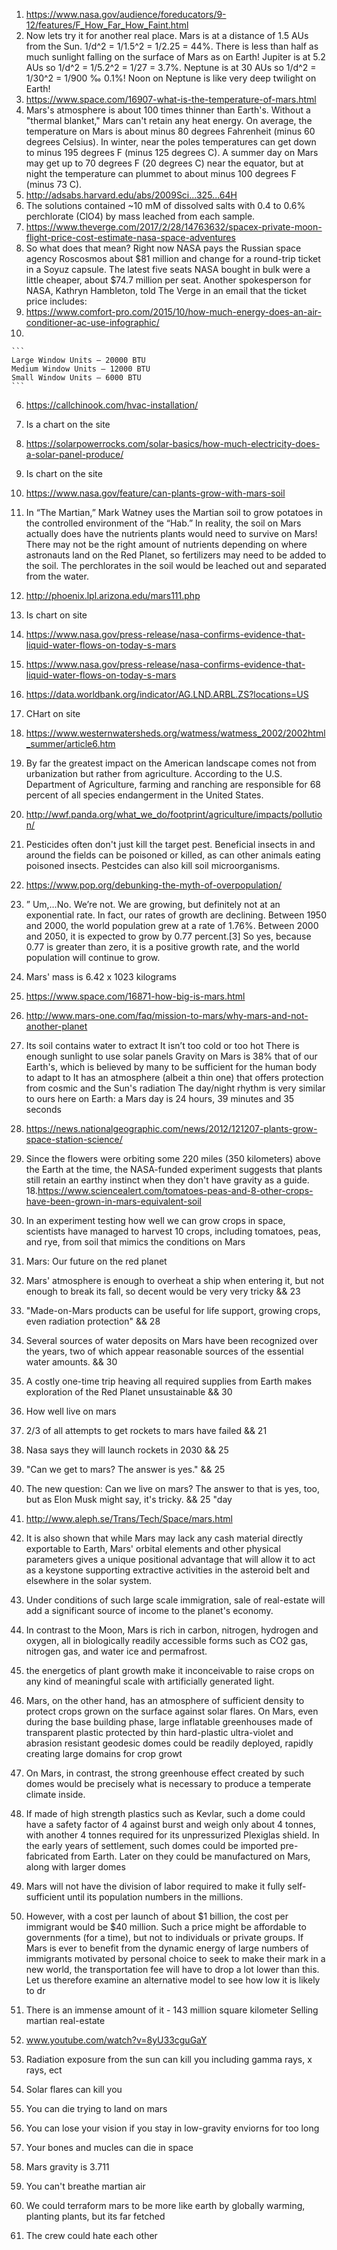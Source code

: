 1. https://www.nasa.gov/audience/foreducators/9-12/features/F_How_Far_How_Faint.html
  1. Now lets try it for another real place. Mars is at a distance of 1.5 AUs from the Sun. 1/d^2 = 1/1.5^2 = 1/2.25 = 44%. There is less than half as much sunlight falling on the surface of Mars as on Earth! Jupiter is at 5.2 AUs so 1/d^2 = 1/5.2^2 = 1/27 = 3.7%. Neptune is at 30 AUs so 1/d^2 = 1/30^2 = 1/900 ‰ 0.1%! Noon on Neptune is like very deep twilight on Earth!
2. https://www.space.com/16907-what-is-the-temperature-of-mars.html
  1. Mars's atmosphere is about 100 times thinner than Earth's. Without a "thermal blanket," Mars can't retain any heat energy. On average, the temperature on Mars is about minus 80 degrees Fahrenheit (minus 60 degrees Celsius). In winter, near the poles temperatures can get down to minus 195 degrees F (minus 125 degrees C). A summer day on Mars may get up to 70 degrees F (20 degrees C) near the equator, but at night the temperature can plummet to about minus 100 degrees F (minus 73 C). 
3. http://adsabs.harvard.edu/abs/2009Sci...325...64H
  1. The solutions contained ~10 mM of dissolved salts with 0.4 to 0.6% perchlorate (ClO4) by mass leached from each sample.
4. https://www.theverge.com/2017/2/28/14763632/spacex-private-moon-flight-price-cost-estimate-nasa-space-adventures
  1. So what does that mean? Right now NASA pays the Russian space agency Roscosmos about $81 million and change for a round-trip ticket in a Soyuz capsule. The latest five seats NASA bought in bulk were a little cheaper, about $74.7 million per seat. Another spokesperson for NASA, Kathryn Hambleton, told The Verge in an email that the ticket price includes: 
5. https://www.comfort-pro.com/2015/10/how-much-energy-does-an-air-conditioner-ac-use-infographic/
  1. 
    ```
    Large Window Units – 20000 BTU
    Medium Window Units – 12000 BTU
    Small Window Units – 6000 BTU
    ```
6. https://callchinook.com/hvac-installation/
  1. Is a chart on the site
7. https://solarpowerrocks.com/solar-basics/how-much-electricity-does-a-solar-panel-produce/
  1. Is chart on the site
8. https://www.nasa.gov/feature/can-plants-grow-with-mars-soil
  1. In “The Martian,” Mark Watney uses the Martian soil to grow potatoes in the controlled environment of the “Hab.” In reality, the soil on Mars actually does have the nutrients plants would need to survive on Mars! There may not be the right amount of nutrients depending on where astronauts land on the Red Planet, so fertilizers may need to be added to the soil. The perchlorates in the soil would be leached out and separated from the water.
9. http://phoenix.lpl.arizona.edu/mars111.php
  1. Is chart on site
10. https://www.nasa.gov/press-release/nasa-confirms-evidence-that-liquid-water-flows-on-today-s-mars
  1. https://www.nasa.gov/press-release/nasa-confirms-evidence-that-liquid-water-flows-on-today-s-mars
11. https://data.worldbank.org/indicator/AG.LND.ARBL.ZS?locations=US
  1. CHart on site
12. https://www.westernwatersheds.org/watmess/watmess_2002/2002html_summer/article6.htm
  1. By far the greatest impact on the American landscape comes not from urbanization but rather from agriculture. According to the U.S. Department of Agriculture, farming and ranching are responsible for 68 percent of all species endangerment in the United States.
13. http://wwf.panda.org/what_we_do/footprint/agriculture/impacts/pollution/
  1. Pesticides often don't just kill the target pest. Beneficial insects in and around the fields can be poisoned or killed, as can other animals eating poisoned insects. Pestcides can also kill soil microorganisms.
14. https://www.pop.org/debunking-the-myth-of-overpopulation/
  1. ”  Um,…No. We’re not. We are growing, but definitely not at an exponential rate. In fact, our rates of growth are declining. Between 1950 and 2000, the world population grew at a rate of 1.76%. Between 2000 and 2050, it is expected to grow by 0.77 percent.[3] So yes, because 0.77 is greater than zero, it is a positive growth rate, and the world population will continue to grow.
15. Mars' mass is 6.42 x 1023 kilograms
  1. https://www.space.com/16871-how-big-is-mars.html
16. http://www.mars-one.com/faq/mission-to-mars/why-mars-and-not-another-planet
  1.  Its soil contains water to extract
    It isn’t too cold or too hot
    There is enough sunlight to use solar panels
    Gravity on Mars is 38% that of our Earth's, which is believed by many to be sufficient for the human body to adapt to
    It has an atmosphere (albeit a thin one) that offers protection from cosmic and the Sun's radiation
    The day/night rhythm is very similar to ours here on Earth: a Mars day is 24 hours, 39 minutes and 35 seconds

17. https://news.nationalgeographic.com/news/2012/121207-plants-grow-space-station-science/
  1. Since the flowers were orbiting some 220 miles (350 kilometers) above the Earth at the time, the NASA-funded experiment suggests that plants still retain an earthy instinct when they don't have gravity as a guide.
18.https://www.sciencealert.com/tomatoes-peas-and-8-other-crops-have-been-grown-in-mars-equivalent-soil 
  1. In an experiment testing how well we can grow crops in space, scientists have managed to harvest 10 crops, including tomatoes, peas, and rye, from soil that mimics the conditions on Mars
19. Mars: Our future on the red planet
  1. Mars' atmosphere is enough to overheat a ship when entering it, but not enough to break its fall, so decent would be very very tricky && 23
  2. "Made-on-Mars products can be useful for life support, growing crops, even radiation protection" && 28
  3. Several sources of water deposits on Mars have been recognized over the years, two of which appear reasonable sources of the essential water amounts. && 30
  4. A costly one-time trip heaving all required supplies from Earth makes exploration of the Red Planet unsustainable && 30
20. How well live on mars
  1. 2/3 of all attempts to get rockets to mars have failed && 21
  2. Nasa says they will launch rockets in 2030 && 25
  3. "Can we get to mars? The answer is yes." && 25
  4. The new question: Can we live on mars? The answer to that is yes, too, but as Elon Musk might say, it's tricky. && 25
"day
21. http://www.aleph.se/Trans/Tech/Space/mars.html 
  1. It is also shown that while Mars may lack any cash material directly exportable to Earth, Mars' orbital elements and other physical parameters gives a unique positional advantage that will allow it to act as a keystone supporting extractive activities in the asteroid belt and elsewhere in the solar system.
  2. Under conditions of such large scale immigration, sale of real-estate will add a significant source of income to the planet's economy.
  3. In contrast to the Moon, Mars is rich in carbon, nitrogen, hydrogen and oxygen, all in biologically readily accessible forms such as CO2 gas, nitrogen gas, and water ice and permafrost. 
  4. the energetics of plant growth make it inconceivable to raise crops on any kind of meaningful scale with artificially generated light.
  5. Mars, on the other hand, has an atmosphere of sufficient density to protect crops grown on the surface against solar flares. On Mars, even during the base building phase, large inflatable greenhouses made of transparent plastic protected by thin hard-plastic ultra-violet and abrasion resistant geodesic domes could be readily deployed, rapidly creating large domains for crop growt
  6.  On Mars, in contrast, the strong greenhouse effect created by such domes would be precisely what is necessary to produce a temperate climate inside.
  7. If made of high strength plastics such as Kevlar, such a dome could have a safety factor of 4 against burst and weigh only about 4 tonnes, with another 4 tonnes required for its unpressurized Plexiglas shield. In the early years of settlement, such domes could be imported pre-fabricated from Earth. Later on they could be manufactured on Mars, along with larger domes
  8. Mars will not have the division of labor required to make it fully self-sufficient until its population numbers in the millions.
  9. However, with a cost per launch of about $1 billion, the cost per immigrant would be $40 million. Such a price might be affordable to governments (for a time), but not to individuals or private groups. If Mars is ever to benefit from the dynamic energy of large numbers of immigrants motivated by personal choice to seek to make their mark in a new world, the transportation fee will have to drop a lot lower than this. Let us therefore examine an alternative model to see how low it is likely to dr
  10. There is an immense amount of it - 143 million square kilometer<Paste>
Selling martian real-estate
31. www.youtube.com/watch?v=8yU33cguGaY 
  1. Radiation exposure from the sun can kill you including gamma rays, x rays, ect
  2. Solar flares can kill you  
  3. You can die trying to land on mars
  4. You can lose your vision if you stay in low-gravity enviorns for too long
  5. Your bones and mucles can die in space
  6. Mars gravity is 3.711
  7. You can't breathe martian air
  8. We could terraform mars to be more like earth by globally warming, planting plants, but its far fetched
  9. The crew could hate each other


